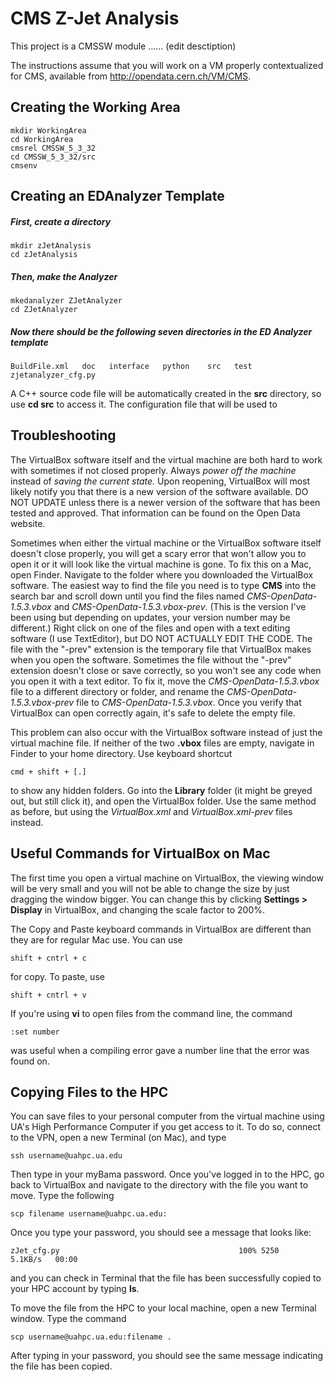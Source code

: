 # CMS Z-Jet Analysis

This project is a CMSSW module ...... (edit desctiption)

The instructions assume that you will work on a VM properly contextualized for CMS, available from http://opendata.cern.ch/VM/CMS.

## Creating the Working Area 
```
mkdir WorkingArea
cd WorkingArea
cmsrel CMSSW_5_3_32
cd CMSSW_5_3_32/src
cmsenv
```

## Creating an EDAnalyzer Template

##### First, create a directory
```
mkdir zJetAnalysis
cd zJetAnalysis
```
##### Then, make the Analyzer
```
mkedanalyzer ZJetAnalyzer
cd ZJetAnalyzer
```
##### Now there should be the following seven directories in the ED Analyzer template
```
BuildFile.xml   doc   interface   python    src   test    zjetanalyzer_cfg.py
```
A C++ source code file will be automatically created in the **src** directory, so use **cd src** to access it. The configuration file that will be used to 

## Troubleshooting
The VirtualBox software itself and the virtual machine are both hard to work with sometimes if not closed properly. Always *power off the machine* instead of *saving the current state.* 
Upon reopening, VirtualBox will most likely notify you that there is a new version of the software available. DO NOT UPDATE unless there is a newer version of the software that has been tested and approved. That information can be found on the Open Data website. 

Sometimes when either the virtual machine or the VirtualBox software itself doesn't close properly, you will get a scary error that won't allow you to open it or it will look like the virtual machine is gone. To fix this on a Mac, open Finder. Navigate to the folder where you downloaded the VirtualBox software. The easiest way to find the file you need is to type **CMS** into the search bar and scroll down until you find the files named *CMS-OpenData-1.5.3.vbox* and *CMS-OpenData-1.5.3.vbox-prev*. (This is the version I've been using but depending on updates, your version number may be different.) Right click on one of the files and open with a text editing software (I use TextEditor), but DO NOT ACTUALLY EDIT THE CODE. The file with the "-prev" extension is the temporary file that VirtualBox makes when you open the software. Sometimes the file without the "-prev" extension doesn't close or save correctly, so you won't see any code when you open it with a text editor. To fix it, move the *CMS-OpenData-1.5.3.vbox* file to a different directory or folder, and rename the *CMS-OpenData-1.5.3.vbox-prev* file to *CMS-OpenData-1.5.3.vbox*. Once you verify that VirtualBox can open correctly again, it's safe to delete the empty file.

This problem can also occur with the VirtualBox software instead of just the virtual machine file. If neither of the two **.vbox** files are empty, navigate in Finder to your home directory. Use keyboard shortcut
```
cmd + shift + [.]
```
to show any hidden folders. Go into the **Library** folder (it might be greyed out, but still click it), and open the VirtualBox folder. Use the same method as before, but using the *VirtualBox.xml* and *VirtualBox.xml-prev* files instead. 

## Useful Commands for VirtualBox on Mac
The first time you open a virtual machine on VirtualBox, the viewing window will be very small and you will not be able to change the size by just dragging the window bigger. You can change this by clicking **Settings > Display** in VirtualBox, and changing the scale factor to 200%. 

The Copy and Paste keyboard commands in VirtualBox are different than they are for regular Mac use. You can use 
```
shift + cntrl + c
```
for copy. To paste, use 
```
shift + cntrl + v
```

If you're using **vi** to open files from the command line, the command
``` 
:set number
```
was useful when a compiling error gave a number line that the error was found on. 

## Copying Files to the HPC
You can save files to your personal computer from the virtual machine using UA's High Performance Computer if you get access to it. To do so, connect to the VPN, open a new Terminal (on Mac), and type
```
ssh username@uahpc.ua.edu
```
Then type in your myBama password. 
Once you've logged in to the HPC, go back to VirtualBox and navigate to the directory with the file you want to move. Type the following
```
scp filename username@uahpc.ua.edu:
```
Once you type your password, you should see a message that looks like:
```
zJet_cfg.py                                        100% 5250     5.1KB/s   00:00
```
and you can check in Terminal that the file has been successfully copied to your HPC account by typing **ls**.

To move the file from the HPC to your local machine, open a new Terminal window. Type the command
```
scp username@uahpc.ua.edu:filename .
```
After typing in your password, you should see the same message indicating the file has been copied. 
